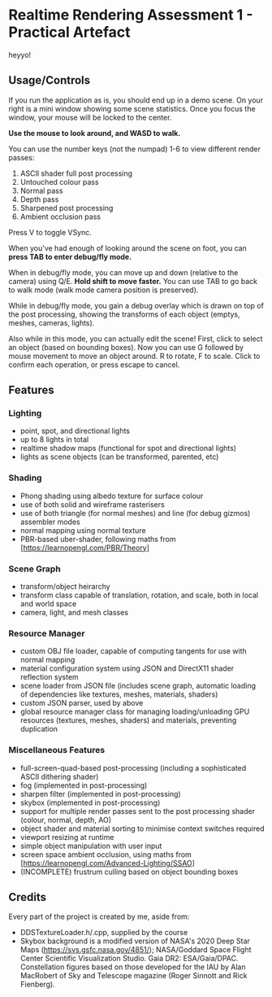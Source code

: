 # Realtime Rendering Assessment 1 - Practical Artefact
heyyo!

## Usage/Controls
If you run the application as is, you should end up in a demo scene. On your right is a mini window showing some scene statistics. Once you focus the window, your mouse will be locked to the center.

**Use the mouse to look around, and WASD to walk.**

You can use the number keys (not the numpad) 1-6 to view different render passes:
1. ASCII shader full post processing
2. Untouched colour pass
3. Normal pass
4. Depth pass
5. Sharpened post processing
6. Ambient occlusion pass

Press V to toggle VSync.

When you've had enough of looking around the scene on foot, you can **press TAB to enter debug/fly mode.**

When in debug/fly mode, you can move up and down (relative to the camera) using Q/E. **Hold shift to move faster.** You can use TAB to go back to walk mode (walk mode camera position is preserved).

While in debug/fly mode, you gain a debug overlay which is drawn on top of the post processing, showing the transforms of each object (emptys, meshes, cameras, lights).

Also while in this mode, you can actually edit the scene! First, click to select an object (based on bounding boxes). Now you can use G followed by mouse movement to move an object around. R to rotate, F to scale. Click to confirm each operation, or press escape to cancel.

## Features

### Lighting
- point, spot, and directional lights
- up to 8 lights in total
- realtime shadow maps (functional for spot and directional lights)
- lights as scene objects (can be transformed, parented, etc)

### Shading
- Phong shading using albedo texture for surface colour
- use of both solid and wireframe rasterisers
- use of both triangle (for normal meshes) and line (for debug gizmos) assembler modes
- normal mapping using normal texture
- PBR-based uber-shader, following maths from [https://learnopengl.com/PBR/Theory]

### Scene Graph
- transform/object heirarchy
- transform class capable of translation, rotation, and scale, both in local and world space
- camera, light, and mesh classes

### Resource Manager
- custom OBJ file loader, capable of computing tangents for use with normal mapping
- material configuration system using JSON and DirectX11 shader reflection system
- scene loader from JSON file (includes scene graph, automatic loading of dependencies like textures, meshes, materials, shaders)
- custom JSON parser, used by above
- global resource manager class for managing loading/unloading GPU resources (textures, meshes, shaders) and materials, preventing duplication

### Miscellaneous Features
- full-screen-quad-based post-processing (including a sophisticated ASCII dithering shader)
- fog (implemented in post-processing)
- sharpen filter (implemented in post-processing)
- skybox (implemented in post-processing)
- support for multiple render passes sent to the post processing shader (colour, normal, depth, AO)
- object shader and material sorting to minimise context switches required
- viewport resizing at runtime
- simple object manipulation with user input
- screen space ambient occlusion, using maths from [https://learnopengl.com/Advanced-Lighting/SSAO]
- (INCOMPLETE) frustrum culling based on object bounding boxes

## Credits
Every part of the project is created by me, aside from:
- DDSTextureLoader.h/.cpp, supplied by the course
- Skybox background is a modified version of NASA's 2020 Deep Star Maps (https://svs.gsfc.nasa.gov/4851/); NASA/Goddard Space Flight Center Scientific Visualization Studio. Gaia DR2: ESA/Gaia/DPAC. Constellation figures based on those developed for the IAU by Alan MacRobert of Sky and Telescope magazine (Roger Sinnott and Rick Fienberg).
